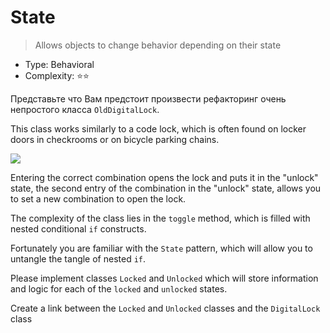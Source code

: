 # State

> Allows objects to change behavior depending on their
> state

- Type: Behavioral
- Complexity: ⭐⭐

Представьте что Вам предстоит произвести рефакторинг очень непростого класса
`OldDigitalLock`.

This class works similarly to a code lock, which is often found
on locker doors in checkrooms or on bicycle parking chains.

![](/assets/lock.png)

Entering the correct combination opens the lock and puts it in the "unlock" state,
the second entry of the combination in the "unlock" state, allows you to set a new
combination to open the lock.

The complexity of the class lies in the `toggle` method, which is filled with nested conditional
`if` constructs.

Fortunately you are familiar with the `State` pattern, which will allow you to untangle the tangle of nested
`if`.

Please implement classes `Locked` and `Unlocked` which will store information
and logic for each of the `locked` and `unlocked` states.

Create a link between the `Locked` and `Unlocked` classes and the `DigitalLock` class